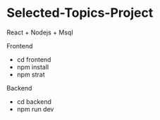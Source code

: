 # Selected-Topics-Project
React + Nodejs + Msql

 Frontend
 
  - cd frontend
  - npm install
  - npm strat

 Backend
 
  - cd backend
  - npm run dev
